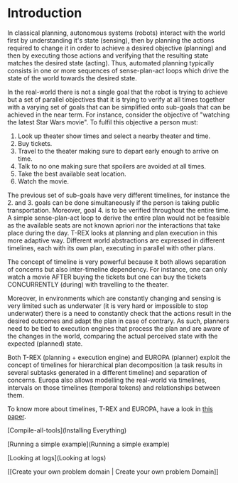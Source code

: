 # Introduction

In classical planning, autonomous systems \(robots\) interact with the world first by understanding it's state \(sensing\), then by planning the actions required to change it in order to achieve a desired objective \(planning\) and then by executing those actions and verifying that the resulting state matches the desired state \(acting\). Thus, automated planning typically consists in one or more sequences of sense-plan-act loops which drive the state of the world towards the desired state.

In the real-world there is not a single goal that the robot is trying to achieve but a set of parallel objectives that it is trying to verify at all times together with a varying set of goals that can be simplified onto sub-goals that can be achieved in the near term. For instance, consider the objective of "watching the latest Star Wars movie". To fulfil this objective a person must:

1. Look up theater show times and select a nearby theater and time.
2. Buy tickets.
3. Travel to the theater making sure to depart early enough to arrive on time.
4. Talk to no one making sure that spoilers are avoided at all times.
5. Take the best available seat location.
6. Watch the movie.

The previous set of sub-goals have very different timelines, for instance the 2. and 3. goals can be done simultaneously if the person is taking public transportation. Moreover, goal 4. is to be verified throughout the entire time. A simple sense-plan-act loop to derive the entire plan would not be feasible as the available seats are not known apriori nor the interactions that take place during the day. T-REX looks at planning and plan execution in this more adaptive way. Different world abstractions are expressed in different timelines, each with its own plan, executing in parallel with other plans.

The concept of timeline is very powerful because it both allows separation of concerns but also inter-timeline dependency. For instance, one can only watch a movie AFTER buying the tickets but one can buy the tickets CONCURRENTLY \(during\) with travelling to the theater.

Moreover, in environments which are constantly changing and sensing is very limited such as underwater (it is very hard or impossible to stop underwater) there is a need to constantly check that the actions result in the desired outcomes and adapt the plan in case of contrary. As such, planners need to be tied to execution engines that process the plan and are aware of the changes in the world, comparing the actual perceived state with the expected (planned) state.

Both T-REX (planning + execution engine) and EUROPA (planner) exploit the concept of timelines for hierarchical plan decomposition (a task results in several subtasks generated in a different timeline) and separation of concerns. Europa also allows modelling the real-world via timelines, intervals on those timelines (temporal tokens) and relationships between them.

To know more about timelines, T-REX and EUROPA, have a look in [this paper](https://link.springer.com/chapter/10.1007/978-1-4614-5659-9_3).

[Compile-all-tools](Installing Everything)

[Running a simple example](Running a simple example)

[Looking at logs](Looking at logs)

[[Create your own problem domain | Create your own problem Domain]]
